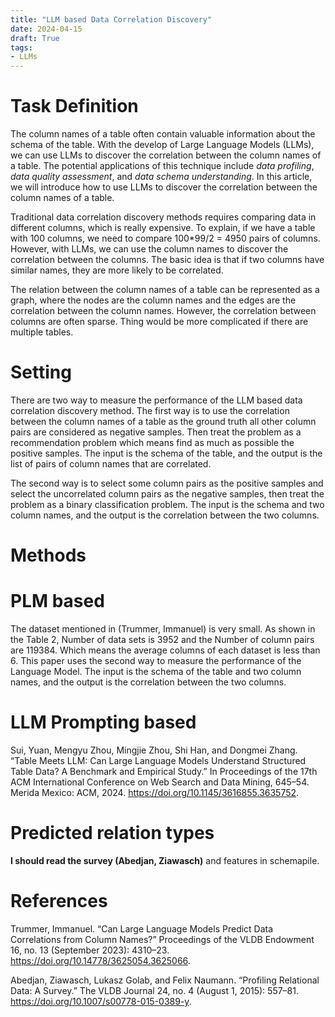 ```yaml
---
title: "LLM based Data Correlation Discovery"
date: 2024-04-15
draft: True
tags: 
- LLMs
---
```

# Task Definition
The column names of a table often contain valuable information about the schema of the table. With the develop of Large Language Models (LLMs), we can use LLMs to discover the correlation between the column names of a table. The potential applications of this technique include *data profiling*, *data quality assessment*, and *data schema understanding*. In this article, we will introduce how to use LLMs to discover the correlation between the column names of a table.

Traditional data correlation discovery methods requires comparing data in different columns, which is really expensive. To explain, if we have a table with 100 columns, we need to compare 100*99/2 = 4950 pairs of columns. However, with LLMs, we can use the column names to discover the correlation between the columns. The basic idea is that if two columns have similar names, they are more likely to be correlated.

The relation between the column names of a table can be represented as a graph, where the nodes are the column names and the edges are the correlation between the column names. However, the correlation between columns are often sparse. Thing would be more complicated if there are multiple tables.

# Setting

There are two way to measure the performance of the LLM based data correlation discovery method. The first way is to use the correlation between the column names of a table as the ground truth all other column pairs are considered as negative samples. Then treat the problem as a recommendation problem which means find as much as possible the positive samples. The input is the schema of the table, and the output is the list of pairs of column names that are correlated.

The second way is to select some column pairs as the positive samples and select the uncorrelated column pairs as the negative samples, then treat the problem as a binary classification problem. The input is the schema and two column names, and the output is the correlation between the two columns.

# Methods

# PLM based

The dataset mentioned in (Trummer, Immanuel) is very small. As shown in the Table 2, Number of data sets is 3952 and the Number of column pairs are 119384. Which means the average columns of each dataset is less than 6. This paper uses the second way to measure the performance of the Language Model. The input is the schema of the table and two column names, and the output is the correlation between the two columns.

# LLM Prompting based

Sui, Yuan, Mengyu Zhou, Mingjie Zhou, Shi Han, and Dongmei Zhang. “Table Meets LLM: Can Large Language Models Understand Structured Table Data? A Benchmark and Empirical Study.” In Proceedings of the 17th ACM International Conference on Web Search and Data Mining, 645–54. Merida Mexico: ACM, 2024. https://doi.org/10.1145/3616855.3635752.

# Predicted relation types

**I should read the survey (Abedjan, Ziawasch)** and features in schemapile.



# References

Trummer, Immanuel. “Can Large Language Models Predict Data Correlations from Column Names?” Proceedings of the VLDB Endowment 16, no. 13 (September 2023): 4310–23. https://doi.org/10.14778/3625054.3625066.

Abedjan, Ziawasch, Lukasz Golab, and Felix Naumann. “Profiling Relational Data: A Survey.” The VLDB Journal 24, no. 4 (August 1, 2015): 557–81. https://doi.org/10.1007/s00778-015-0389-y.
